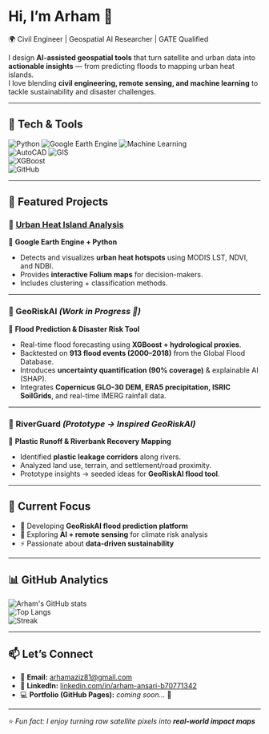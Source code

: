# Hi, I’m Arham 👋  

🌍 Civil Engineer | Geospatial AI Researcher | GATE Qualified  

I design **AI-assisted geospatial tools** that turn satellite and urban data into **actionable insights** — from predicting floods to mapping urban heat islands.  
I love blending **civil engineering, remote sensing, and machine learning** to tackle sustainability and disaster challenges.  

---

## 🔧 Tech & Tools
![Python](https://img.shields.io/badge/Python-3776AB?logo=python&logoColor=white) 
![Google Earth Engine](https://img.shields.io/badge/Google%20Earth%20Engine-4285F4?logo=googleearth&logoColor=white) 
![Machine Learning](https://img.shields.io/badge/ML-Basics-orange)  
![AutoCAD](https://img.shields.io/badge/AutoCAD-E51050?logo=autodesk&logoColor=white) 
![GIS](https://img.shields.io/badge/GIS-006400?logo=qgis&logoColor=white)  
![XGBoost](https://img.shields.io/badge/XGBoost-FF6600?logo=python&logoColor=white)  
![GitHub](https://img.shields.io/badge/GitHub-181717?logo=github&logoColor=white)

---

## 📌 Featured Projects

### 🔹 [Urban Heat Island Analysis](https://github.com/ArhamOrioner/UHI-Analysis)
📍 **Google Earth Engine + Python**  
- Detects and visualizes **urban heat hotspots** using MODIS LST, NDVI, and NDBI.  
- Provides **interactive Folium maps** for decision-makers.  
- Includes clustering + classification methods.  

---

### 🔹 GeoRiskAI *(Work in Progress 🚧)*
📍 **Flood Prediction & Disaster Risk Tool**  
- Real-time flood forecasting using **XGBoost + hydrological proxies**.  
- Backtested on **913 flood events (2000–2018)** from the Global Flood Database.  
- Introduces **uncertainty quantification (90% coverage)** & explainable AI (SHAP).  
- Integrates **Copernicus GLO-30 DEM, ERA5 precipitation, ISRIC SoilGrids**, and real-time IMERG rainfall data.  

---

### 🔹 RiverGuard *(Prototype → Inspired GeoRiskAI)*  
📍 **Plastic Runoff & Riverbank Recovery Mapping**  
- Identified **plastic leakage corridors** along rivers.  
- Analyzed land use, terrain, and settlement/road proximity.  
- Prototype insights → seeded ideas for **GeoRiskAI flood tool**.  

---

## 🎯 Current Focus
- 🔭 Developing **GeoRiskAI flood prediction platform**  
- 🌱 Exploring **AI + remote sensing** for climate risk analysis  
- ⚡ Passionate about **data-driven sustainability**  

---

## 📊 GitHub Analytics
![Arham's GitHub stats](https://github-readme-stats.vercel.app/api?username=ArhamOrioner&show_icons=true&theme=tokyonight)  
![Top Langs](https://github-readme-stats.vercel.app/api/top-langs/?username=ArhamOrioner&layout=compact&theme=tokyonight)  
![Streak](https://github-readme-streak-stats.herokuapp.com/?user=ArhamOrioner&theme=tokyonight)

---

## 📫 Let’s Connect
- 📧 **Email:** [arhamaziz81@gmail.com](mailto:arhamaziz81@gmail.com)  
- 🔗 **LinkedIn:** [linkedin.com/in/arham-ansari-b70771342](https://www.linkedin.com/in/arham-ansari-b70771342/)  
- 💻 **Portfolio (GitHub Pages):** *coming soon…* 🚀  

---
⭐️ *Fun fact: I enjoy turning raw satellite pixels into **real-world impact maps***  
